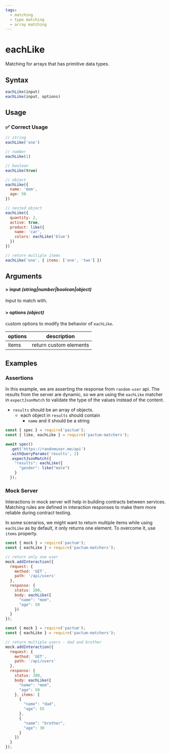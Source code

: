 ```yaml
---
tags:
  - matching
  - type matching
  - array matching
---
```


# eachLike

Matching for arrays that has primitive data types.

## Syntax

```js
eachLike(input)
eachLike(input, options)
```

## Usage

### ✅  Correct Usage

```js
// string
eachLike('one')
```

```js
// number
eachLike(1)
```

```js
// boolean
eachLike(true)
```

```js
// object
eachLike({
  name: 'mom',
  age: 50
})
```

```js
// nested object
eachLike({
  quantity: 2,
  active: true,
  product: like({
    name: 'car',
    colors: eachLike('blue')
  })
})
```

```js
// return multiple items
eachLike('one', { items: ['one', 'two'] })
```

## Arguments

#### > input *(string|number|boolean|object)*

Input to match with.

#### > options *(object)*

custom options to modify the behavior of `eachLike`.

| options | description            |
|---------|------------------------|
| items   | return custom elements |

## Examples

### Assertions

In this example, we are asserting the response from `random-user` api. The results from the server are dynamic, so we are using the `eachLike` matcher in `expectJsonMatch` to validate the type of the values instead of the content.

- `results` should be an array of objects.
  - each object in `results` should contain
    - `name` and it should be a string

```js
const { spec } = require('pactum');
const { like, eachLike } = require('pactum-matchers');

await spec()
  .get('https://randomuser.me/api')
  .withQueryParams('results', 2)
  .expectJsonMatch({
    "results": eachLike({
      "gender": like("male")
    }
  });
```

### Mock Server

Interactions in mock server will help in building contracts between services. Matching rules are defined in interaction responses to make them more reliable during contract testing.

In some scenarios, we might want to return multiple items while using `eachLike` as by default,  it only returns one element. To overcome it, use `items` property.

```js
const { mock } = require('pactum');
const { eachLike } = require('pactum-matchers');

// return only one user
mock.addInteraction({
  request: {
    method: 'GET',
    path: '/api/users'
  },
  response: {
    status: 200,
    body: eachLike({
      "name": "mom",
      "age": 50
    })
  }
});
```

```js
const { mock } = require('pactum');
const { eachLike } = require('pactum-matchers');

// return multiple users - dad and brother
mock.addInteraction({
  request: {
    method: 'GET',
    path: '/api/users'
  },
  response: {
    status: 200,
    body: eachLike({
      "name": "mom",
      "age": 50
    }, items: [
      {
        "name": "dad",
        "age": 55
      },
      {
        "name": "brother",
        "age": 30
      }
    ])
  }
});
```